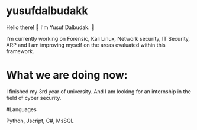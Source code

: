 # yusufdalbudakk 
Hello there! :wave: I'm Yusuf Dalbudak. :robot:

 
 I'm currently working on Forensic, Kali Linux, Network security, IT Security, ARP and I am improving myself on the areas evaluated within this framework.

# What we are doing now:
I finished my 3rd year of university. And I am looking for an internship in the field of cyber security.

#Languages

Python, Jscript, C#, MsSQL

